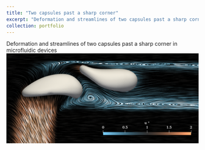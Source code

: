 ```yaml
---
title: "Two capsules past a sharp corner"
excerpt: "Deformation and streamlines of two capsules past a sharp corner in microfluidic devices. <br/><img src='/images/caps_corner.png'  width='800'>"
collection: portfolio
---
```




Deformation and streamlines of two capsules past a sharp corner in microfluidic devices
![Editing a markdown file for a talk](/images/caps_corner.png)
